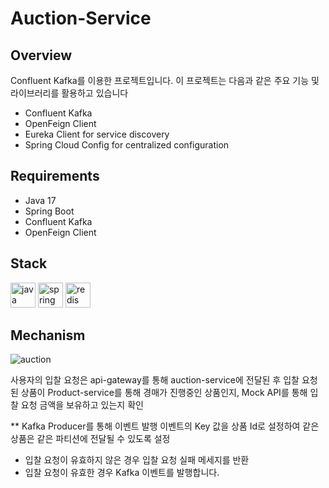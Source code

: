 # Auction-Service

## Overview

Confluent Kafka를 이용한 프로젝트입니다. 이 프로젝트는 다음과 같은 주요 기능 및 라이브러리를 활용하고 있습니다

- Confluent Kafka
- OpenFeign Client
- Eureka Client for service discovery
- Spring Cloud Config for centralized configuration

## Requirements

- Java 17
- Spring Boot
- Confluent Kafka
- OpenFeign Client

## Stack

<p align="left">
  <img src="https://cdn.jsdelivr.net/gh/devicons/devicon/icons/java/java-original.svg" alt="java" width="40" height="40"/>
  <img src="https://cdn.jsdelivr.net/gh/devicons/devicon/icons/spring/spring-original.svg" alt="spring" width="40" height="40"/>
  <img src="https://companieslogo.com/img/orig/CFLT-c4a50286.png?t=1627024622" alt="redis" width="40" height="40"/>
</p>

## Mechanism

![auction](https://github.com/wooriFisa-Final-Project-F4/auction-service/assets/119636839/54d4818e-381c-4d23-a8ef-7ed69e29c302)

사용자의 입찰 요청은 api-gateway를 통해 auction-service에 전달된 후 입찰 요청된 상품이 Product-service를 통해 경매가 진행중인 상품인지, Mock API를 통해 입찰 요청 금액을 보유하고 있는지 확인<br>

** Kafka Producer를 통해 이벤트 발행 이벤트의 Key 값을 상품 Id로 설정하여 같은 상품은 같은 파티션에 전달될 수 있도록 설정<br>

- 입찰 요청이 유효하지 않은 경우 입찰 요청 실패 메세지를 반환<br>
- 입찰 요청이 유효한 경우 Kafka 이벤트를 발행합니다.

<br><br>
---

